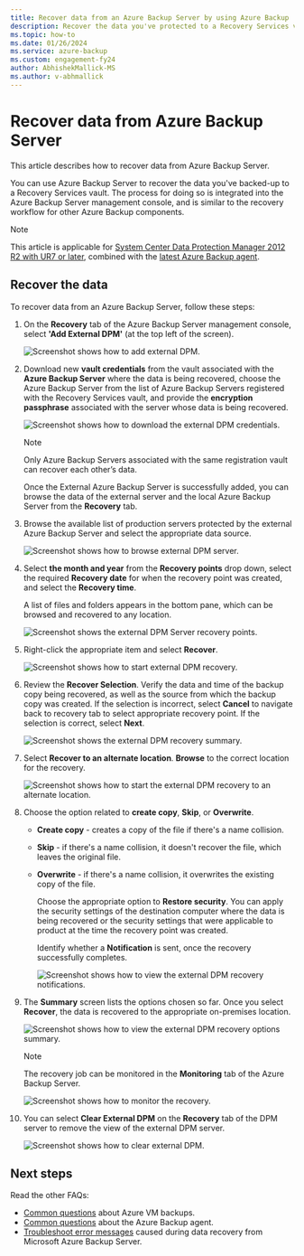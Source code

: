 ```yaml
---
title: Recover data from an Azure Backup Server by using Azure Backup
description: Recover the data you've protected to a Recovery Services vault from any Azure Backup Server registered to that vault.
ms.topic: how-to
ms.date: 01/26/2024
ms.service: azure-backup
ms.custom: engagement-fy24
author: AbhishekMallick-MS
ms.author: v-abhmallick
---
```


# Recover data from Azure Backup Server

This article describes how to recover data from Azure Backup Server.

You can use Azure Backup Server to recover the data you've backed-up to a Recovery Services vault. The process for doing so is integrated into the Azure Backup Server management console, and is similar to the recovery workflow for other Azure Backup components.

> [!NOTE]
> This article is applicable for [System Center Data Protection Manager 2012 R2 with UR7 or later](https://support.microsoft.com/kb/3065246), combined with the [latest Azure Backup agent](https://aka.ms/azurebackup_agent).

## Recover the data

To recover data from an Azure Backup Server, follow these steps:

1. On the **Recovery** tab of the Azure Backup Server management console, select **'Add External DPM'** (at the top left of the screen).

    ![Screenshot shows how to add external DPM.](./media/backup-azure-alternate-dpm-server/add-external-dpm.png)
2. Download new **vault credentials** from the vault associated with the **Azure Backup Server** where the data is being recovered, choose the Azure Backup Server from the list of Azure Backup Servers registered with the Recovery Services vault, and provide the **encryption passphrase** associated with the server whose data is being recovered.

    ![Screenshot shows how to download the external DPM credentials.](./media/backup-azure-alternate-dpm-server/external-dpm-credentials.png)

   > [!NOTE]
   > Only Azure Backup Servers associated with the same registration vault can recover each other’s data.


    Once the External Azure Backup Server is successfully added, you can browse the data of the external server and the local Azure Backup Server from the **Recovery** tab.
3. Browse the available list of production servers protected by the external Azure Backup Server and select the appropriate data source.

    ![Screenshot shows how to browse external DPM server.](./media/backup-azure-alternate-dpm-server/browse-external-dpm.png)
4. Select **the month and year** from the **Recovery points** drop down, select the required **Recovery date** for when the recovery point was created, and select the **Recovery time**.

    A list of files and folders appears in the bottom pane, which can be browsed and recovered to any location.

    ![Screenshot shows the external DPM Server recovery points.](./media/backup-azure-alternate-dpm-server/external-dpm-recoverypoint.png)
5. Right-click the appropriate item and select **Recover**.

    ![Screenshot shows how to start external DPM recovery.](./media/backup-azure-alternate-dpm-server/recover.png)
6. Review the **Recover Selection**. Verify the data and time of the backup copy being recovered, as well as the source from which the backup copy was created. If the selection is incorrect, select **Cancel** to navigate back to recovery tab to select appropriate recovery point. If the selection is correct, select **Next**.

    ![Screenshot shows the external DPM recovery summary.](./media/backup-azure-alternate-dpm-server/external-dpm-recovery-summary.png)
7. Select **Recover to an alternate location**. **Browse** to the correct location for the recovery.

    ![Screenshot shows how to start the external DPM recovery to an alternate location.](./media/backup-azure-alternate-dpm-server/external-dpm-recovery-alternate-location.png)
8. Choose the option related to **create copy**, **Skip**, or **Overwrite**.

   * **Create copy** - creates a copy of the file if there's a name collision.
   * **Skip** - if there's a name collision, it doesn't recover the file, which leaves the original file.
   * **Overwrite** - if there's a name collision, it overwrites the existing copy of the file.

     Choose the appropriate option to **Restore security**. You can apply the security settings of the destination computer where the data is being recovered or the security settings that were applicable to product at the time the recovery point was created.

     Identify whether a **Notification** is sent, once the recovery successfully completes.

     ![Screenshot shows how to view the external DPM recovery notifications.](./media/backup-azure-alternate-dpm-server/external-dpm-recovery-notifications.png)
9. The **Summary** screen lists the options chosen so far. Once you select **Recover**, the data is recovered to the appropriate on-premises location.

    ![Screenshot shows how to view the external DPM recovery options summary.](./media/backup-azure-alternate-dpm-server/external-dpm-recovery-options-summary.png)

   > [!NOTE]
   > The recovery job can be monitored in the **Monitoring** tab of the Azure Backup Server.


    ![Screenshot shows how to monitor the recovery.](./media/backup-azure-alternate-dpm-server/monitoring-recovery.png)
10. You can select **Clear External DPM** on the **Recovery** tab of the DPM server to remove the view of the external DPM server.

    ![Screenshot shows how to clear external DPM.](./media/backup-azure-alternate-dpm-server/clear-external-dpm.png)


## Next steps

Read the other FAQs:

- [Common questions](backup-azure-vm-backup-faq.yml) about Azure VM backups.
- [Common questions](backup-azure-file-folder-backup-faq.yml) about the Azure Backup agent.
- [Troubleshoot error messages](backup-azure-alternate-dpm-server-troubleshoot.md) caused during data recovery from Microsoft Azure Backup Server.

